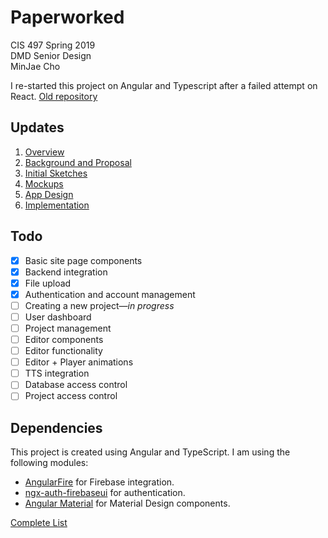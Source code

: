 # Paperworked

CIS 497 Spring 2019\
DMD Senior Design\
MinJae Cho

I re-started this project on Angular and Typescript after a failed attempt on React. [Old repository](https://github.com/minjaec/paperworked)

## Updates

1. [Overview](minjae.ch/blog/srproj)
1. [Background and Proposal](minjae.ch/blog/srproj-2)
1. [Initial Sketches](minjae.ch/blog/srproj-3)
1. [Mockups](minjae.ch/blog/srproj-3)
1. [App Design](minjae.ch/blog/srproj-4)
1. [Implementation](minjae.ch/blog/srproj-5)

## Todo

- [x] Basic site page components
- [x] Backend integration
- [x] File upload
- [x] Authentication and account management
- [ ] Creating a new project—*in progress*
- [ ] User dashboard
- [ ] Project management
- [ ] Editor components
- [ ] Editor functionality
- [ ] Editor + Player animations
- [ ] TTS integration
- [ ] Database access control
- [ ] Project access control

## Dependencies

This project is created using Angular and TypeScript. I am using the following modules:

* [AngularFire](https://github.com/angular/angularfire2) for Firebase integration.
* [ngx-auth-firebaseui](https://github.com/AnthonyNahas/ngx-auth-firebaseui) for authentication.
* [Angular Material](https://github.com/angular/material2) for Material Design components.

[Complete List](https://github.com/minjaec/paperworked-app/network/dependencies)





